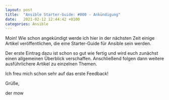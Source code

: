 ```yaml
---
layout: post
title:  "Ansible Starter-Guide: #000 - Ankündigung"
date:   2021-02-12 12:44:42 +0100
categories: Ansible
---
```


Moin! Wie schon angekündigt werde ich hier in der nächsten Zeit einige Artikel veröffentlichen, die eine Starter-Guide für Ansible sein werden. 

Der erste Eintrag dazu ist schon so gut wie fertig und wird euch zunächst einen allgemeinen Überblick verschaffen. Anschließend folgen dann weitere ausführlichere Artikel
zu einzelnen Themen. 

Ich freu mich schon sehr auf das erste Feedback!

Grüße,

der mow

<!-- excerpt-end -->